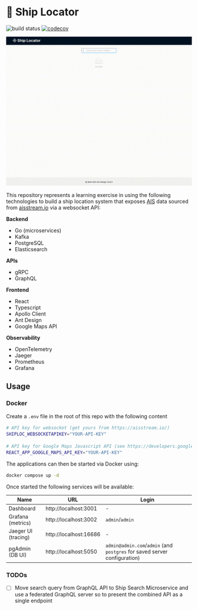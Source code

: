 # 🚢 Ship Locator

![build status](https://github.com/mikeewhite/ship-locator/actions/workflows/backend.yml/badge.svg) [![codecov](https://codecov.io/gh/mikeewhite/ports-service/graph/badge.svg?token=BVGJXYFWCC)](https://codecov.io/gh/mikeewhite/ports-service)

![](https://github.com/mikeewhite/ship-locator/blob/main/images/demo.gif)

This repository represents a learning exercise in using the following technologies to build a ship location system that
exposes [AIS](https://en.wikipedia.org/wiki/Automatic_identification_system) data sourced from [aisstream.io](https://aisstream.io/) via a websocket API:

**Backend**
- Go (microservices)
- Kafka
- PostgreSQL
- Elasticsearch

**APIs**
 - gRPC
 - GraphQL

**Frontend**
- React
- Typescript
- Apollo Client
- Ant Design
- Google Maps API

**Observability**
- OpenTelemetry
- Jaeger
- Prometheus
- Grafana

## Usage

### Docker
Create a `.env` file in the root of this repo with the following content
```bash
# API key for websocket (get yours from https://aisstream.io/)
SHIPLOC_WEBSOCKETAPIKEY="YOUR-API-KEY" 

# API key for Google Maps Javascript API (see https://developers.google.com/maps/documentation/javascript/get-api-key)
REACT_APP_GOOGLE_MAPS_API_KEY="YOUR-API-KEY"
```
The applications can then be started via Docker using:
```bash
docker compose up -d
```

Once started the following services will be available:

| Name                | URL                   | Login                                                                     |
|---------------------|-----------------------|---------------------------------------------------------------------------|
| Dashboard           | http://localhost:3001 | -                                                                         |
| Grafana (metrics)   | http://localhost:3002 | `admin`/`admin`                                                           |
| Jaeger UI (tracing) | http://localhost:16686 | -                                                                         |
| pgAdmin (DB UI)     | http://localhost:5050 | `admin@admin.com`/`admin` (and `postgres` for saved server configuration) | 

### TODOs

- [ ] Move search query from GraphQL API to Ship Search Microservice and use a federated GraphQL server so to present the combined API as a single endpoint